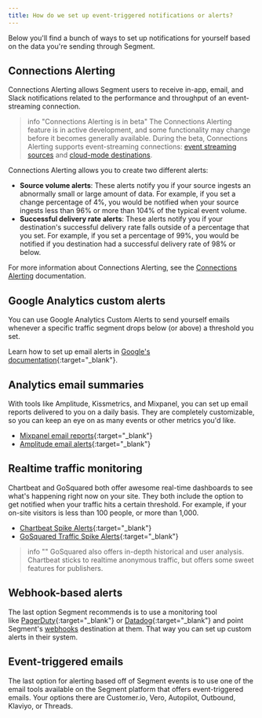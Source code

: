 ```yaml
---
title: How do we set up event-triggered notifications or alerts?
---
```


Below you'll find a bunch of ways to set up notifications for yourself based on the data you're sending through Segment. 

## Connections Alerting

Connections Alerting allows Segment users to receive in-app, email, and Slack notifications related to the performance and throughput of an event-streaming connection.

> info "Connections Alerting is in beta"
> The Connections Alerting feature is in active development, and some functionality may change before it becomes generally available. During the beta, Connections Alerting supports event-streaming connections: [event streaming sources](/docs/connections/sources/#event-streams-sources) and [cloud-mode destinations](/docs/connections/destinations/#event-streams-destinations).

Connections Alerting allows you to create two different alerts:
- **Source volume alerts**: These alerts notify you if your source ingests an abnormally small or large amount of data. For example, if you set a change percentage of 4%, you would be notified when your source ingests less than 96% or more than 104% of the typical event volume.
- **Successful delivery rate alerts**: These alerts notify you if your destination's successful delivery rate falls outside of a percentage that you set. For example, if you set a percentage of 99%, you would be notified if you destination had a successful delivery rate of 98% or below.

For more information about Connections Alerting, see the [Connections Alerting](/docs/connections/alerting) documentation. 

## Google Analytics custom alerts

You can use Google Analytics Custom Alerts to send yourself emails whenever a specific traffic segment drops below (or above) a threshold you set. 

Learn how to set up email alerts in [Google's documentation](https://support.google.com/analytics/answer/1033021?hl=en){:target="_blank"}.

## Analytics email summaries

With tools like Amplitude, Kissmetrics, and Mixpanel, you can set up email reports delivered to you on a daily basis. They are completely customizable, so you can keep an eye on as many events or other metrics you'd like. 

*   [Mixpanel email reports](https://mixpanel.com/blog/2011/04/14/email-reports/){:target="_blank"}
*   [Amplitude email alerts](https://amplitude.com/blog/2015/03/20/new-features-stickiness-team-access-controls-email-alerts-redshift-playbook/){:target="_blank"}

## Realtime traffic monitoring

Chartbeat and GoSquared both offer awesome real-time dashboards to see what's happening right now on your site. They both include the option to get notified when your traffic hits a certain threshold. For example, if your on-site visitors is less than 100 people, or more than 1,000.

*   [Chartbeat Spike Alerts](http://blog.chartbeat.com/2011/08/11/newsbeat-introducing-spike-alerts/){:target="_blank"}
*   [GoSquared Traffic Spike Alerts](https://www.gosquared.com/customer/portal/articles/1036771-traffic-spike-alerts){:target="_blank"}

> info ""
> GoSquared also offers in-depth historical and user analysis. Chartbeat sticks to realtime anonymous traffic, but offers some sweet features for publishers.

## Webhook-based alerts

The last option Segment recommends is to use a monitoring tool like [PagerDuty](https://www.pagerduty.com/){:target="_blank"} or [Datadog](https://www.datadoghq.com/){:target="_blank"} and point Segment's [webhooks](/docs/connections/destinations/catalog/webhooks/) destination at them. That way you can set up custom alerts in their system.

## Event-triggered emails

The last option for alerting based off of Segment events is to use one of the email tools available on the Segment platform that offers event-triggered emails. Your options there are Customer.io, Vero, Autopilot, Outbound, Klaviyo, or Threads.

